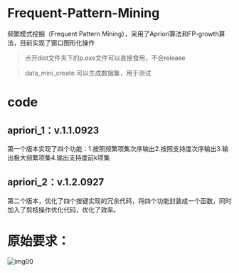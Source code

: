 # Frequent-Pattern-Mining
频繁模式挖掘（Frequent Pattern Mining），采用了Apriori算法和FP-growth算法，目前实现了窗口图形化操作
> 点开dist文件夹下的p.exe文件可以直接食用，不会~~release~~

> data_mini_create 可以生成数据集，用于测试

# code

## apriori_1：v.1.1.0923
第一个版本实现了四个功能：1.按照频繁项集次序输出2.按照支持度次序输出3.输出极大频繁项集4.输出支持度前k项集

## apriori_2：v.1.2.0927
第二个版本，优化了四个按键实现的冗余代码，将四个功能封装成一个函数，同时加入了剪枝操作优化代码，优化了效率。






# 原始要求：
![img00](https://github.com/lvlebin2876587146/picx-images-hosting/raw/master/image.73twuhnqvg.webp)
